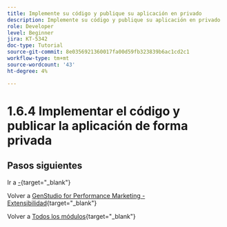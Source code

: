 ```yaml
---
title: Implemente su código y publique su aplicación en privado
description: Implemente su código y publique su aplicación en privado
role: Developer
level: Beginner
jira: KT-5342
doc-type: Tutorial
source-git-commit: 8e0356921360017fa00d59fb323839b6ac1cd2c1
workflow-type: tm+mt
source-wordcount: '43'
ht-degree: 4%

---
```


# 1.6.4 Implementar el código y publicar la aplicación de forma privada



## Pasos siguientes

Ir a [-](./ex2.md){target="_blank"}

Volver a [GenStudio for Performance Marketing - Extensibilidad](./genstudioext.md){target="_blank"}

Volver a [Todos los módulos](./../../../overview.md){target="_blank"}
